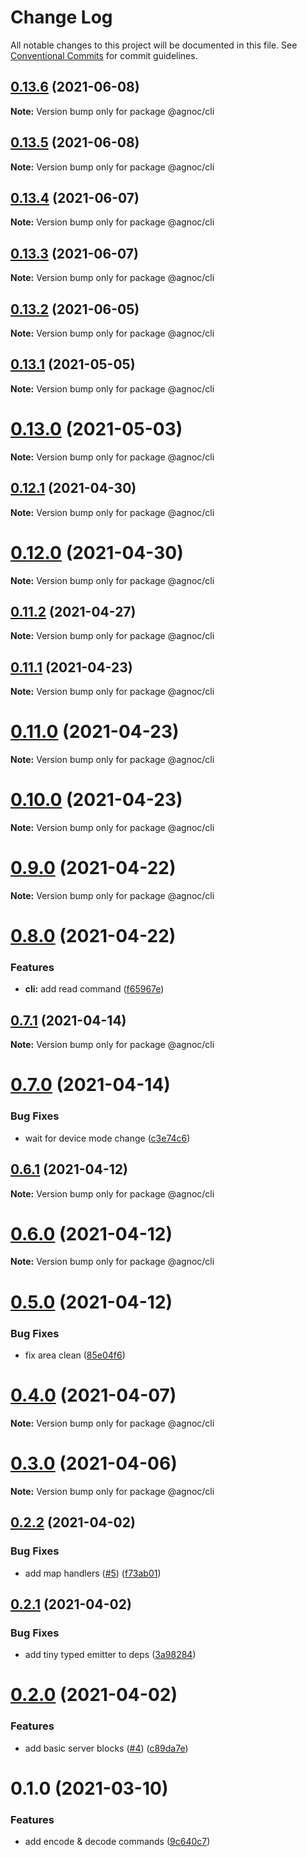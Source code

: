 # Change Log

All notable changes to this project will be documented in this file.
See [Conventional Commits](https://conventionalcommits.org) for commit guidelines.

## [0.13.6](https://github.com/adrigzr/agnoc/compare/v0.13.5...v0.13.6) (2021-06-08)

**Note:** Version bump only for package @agnoc/cli

## [0.13.5](https://github.com/adrigzr/agnoc/compare/v0.13.4...v0.13.5) (2021-06-08)

**Note:** Version bump only for package @agnoc/cli

## [0.13.4](https://github.com/adrigzr/agnoc/compare/v0.13.3...v0.13.4) (2021-06-07)

**Note:** Version bump only for package @agnoc/cli

## [0.13.3](https://github.com/adrigzr/agnoc/compare/v0.13.2...v0.13.3) (2021-06-07)

**Note:** Version bump only for package @agnoc/cli

## [0.13.2](https://github.com/adrigzr/agnoc/compare/v0.13.1...v0.13.2) (2021-06-05)

**Note:** Version bump only for package @agnoc/cli

## [0.13.1](https://github.com/adrigzr/agnoc/compare/v0.13.0...v0.13.1) (2021-05-05)

**Note:** Version bump only for package @agnoc/cli

# [0.13.0](https://github.com/adrigzr/agnoc/compare/v0.12.1...v0.13.0) (2021-05-03)

**Note:** Version bump only for package @agnoc/cli

## [0.12.1](https://github.com/adrigzr/agnoc/compare/v0.12.0...v0.12.1) (2021-04-30)

**Note:** Version bump only for package @agnoc/cli

# [0.12.0](https://github.com/adrigzr/agnoc/compare/v0.11.2...v0.12.0) (2021-04-30)

**Note:** Version bump only for package @agnoc/cli

## [0.11.2](https://github.com/adrigzr/agnoc/compare/v0.11.1...v0.11.2) (2021-04-27)

**Note:** Version bump only for package @agnoc/cli

## [0.11.1](https://github.com/adrigzr/agnoc/compare/v0.11.0...v0.11.1) (2021-04-23)

**Note:** Version bump only for package @agnoc/cli

# [0.11.0](https://github.com/adrigzr/agnoc/compare/v0.10.0...v0.11.0) (2021-04-23)

**Note:** Version bump only for package @agnoc/cli

# [0.10.0](https://github.com/adrigzr/agnoc/compare/v0.9.0...v0.10.0) (2021-04-23)

**Note:** Version bump only for package @agnoc/cli

# [0.9.0](https://github.com/adrigzr/agnoc/compare/v0.8.0...v0.9.0) (2021-04-22)

**Note:** Version bump only for package @agnoc/cli

# [0.8.0](https://github.com/adrigzr/agnoc/compare/v0.7.1...v0.8.0) (2021-04-22)

### Features

- **cli:** add read command ([f65967e](https://github.com/adrigzr/agnoc/commit/f65967ec11d7d606ff5034157e6aecc7cb7246a7))

## [0.7.1](https://github.com/adrigzr/agnoc/compare/v0.7.0...v0.7.1) (2021-04-14)

**Note:** Version bump only for package @agnoc/cli

# [0.7.0](https://github.com/adrigzr/agnoc/compare/v0.6.1...v0.7.0) (2021-04-14)

### Bug Fixes

- wait for device mode change ([c3e74c6](https://github.com/adrigzr/agnoc/commit/c3e74c679d9b42a6eaab87a414b882ca78875392))

## [0.6.1](https://github.com/adrigzr/agnoc/compare/v0.6.0...v0.6.1) (2021-04-12)

**Note:** Version bump only for package @agnoc/cli

# [0.6.0](https://github.com/adrigzr/agnoc/compare/v0.5.0...v0.6.0) (2021-04-12)

**Note:** Version bump only for package @agnoc/cli

# [0.5.0](https://github.com/adrigzr/agnoc/compare/v0.4.0...v0.5.0) (2021-04-12)

### Bug Fixes

- fix area clean ([85e04f6](https://github.com/adrigzr/agnoc/commit/85e04f63746ef6e116a9138b221f528f8d047191))

# [0.4.0](https://github.com/adrigzr/agnoc/compare/v0.3.0...v0.4.0) (2021-04-07)

**Note:** Version bump only for package @agnoc/cli

# [0.3.0](https://github.com/adrigzr/agnoc/compare/v0.2.2...v0.3.0) (2021-04-06)

**Note:** Version bump only for package @agnoc/cli

## [0.2.2](https://github.com/adrigzr/agnoc/compare/v0.2.1...v0.2.2) (2021-04-02)

### Bug Fixes

- add map handlers ([#5](https://github.com/adrigzr/agnoc/issues/5)) ([f73ab01](https://github.com/adrigzr/agnoc/commit/f73ab01dce9ec44e0d79e463411c8c75d981f41e))

## [0.2.1](https://github.com/adrigzr/agnoc/compare/v0.2.0...v0.2.1) (2021-04-02)

### Bug Fixes

- add tiny typed emitter to deps ([3a98284](https://github.com/adrigzr/agnoc/commit/3a98284e1bc6627082074c61f248e36afe3bd4c1))

# [0.2.0](https://github.com/adrigzr/agnoc/compare/v0.1.0...v0.2.0) (2021-04-02)

### Features

- add basic server blocks ([#4](https://github.com/adrigzr/agnoc/issues/4)) ([c89da7e](https://github.com/adrigzr/agnoc/commit/c89da7e33d6967496e2c58eba0f7f646c3a08712))

# 0.1.0 (2021-03-10)

### Features

- add encode & decode commands ([9c640c7](https://github.com/adrigzr/agnoc/commit/9c640c72eb2e28fb6ff934529aaed202350a3b21))
